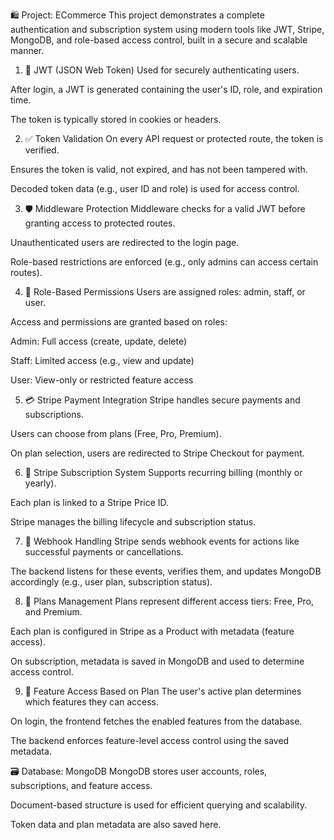 🛍️ Project: ECommerce
This project demonstrates a complete authentication and subscription system using modern tools like JWT, Stripe, MongoDB, and role-based access control, built in a secure and scalable manner.

1. 🔐 JWT (JSON Web Token)
Used for securely authenticating users.

After login, a JWT is generated containing the user's ID, role, and expiration time.

The token is typically stored in cookies or headers.

2. ✅ Token Validation
On every API request or protected route, the token is verified.

Ensures the token is valid, not expired, and has not been tampered with.

Decoded token data (e.g., user ID and role) is used for access control.

3. 🛡️ Middleware Protection
Middleware checks for a valid JWT before granting access to protected routes.

Unauthenticated users are redirected to the login page.

Role-based restrictions are enforced (e.g., only admins can access certain routes).

4. 👥 Role-Based Permissions
Users are assigned roles: admin, staff, or user.

Access and permissions are granted based on roles:

Admin: Full access (create, update, delete)

Staff: Limited access (e.g., view and update)

User: View-only or restricted feature access

5. 💳 Stripe Payment Integration
Stripe handles secure payments and subscriptions.

Users can choose from plans (Free, Pro, Premium).

On plan selection, users are redirected to Stripe Checkout for payment.

6. 📆 Stripe Subscription System
Supports recurring billing (monthly or yearly).

Each plan is linked to a Stripe Price ID.

Stripe manages the billing lifecycle and subscription status.

7. 📩 Webhook Handling
Stripe sends webhook events for actions like successful payments or cancellations.

The backend listens for these events, verifies them, and updates MongoDB accordingly (e.g., user plan, subscription status).

8. 🧾 Plans Management
Plans represent different access tiers: Free, Pro, and Premium.

Each plan is configured in Stripe as a Product with metadata (feature access).

On subscription, metadata is saved in MongoDB and used to determine access control.

9. 🚀 Feature Access Based on Plan
The user's active plan determines which features they can access.

On login, the frontend fetches the enabled features from the database.

The backend enforces feature-level access control using the saved metadata.

🗃️ Database: MongoDB
MongoDB stores user accounts, roles, subscriptions, and feature access.

Document-based structure is used for efficient querying and scalability.

Token data and plan metadata are also saved here.
